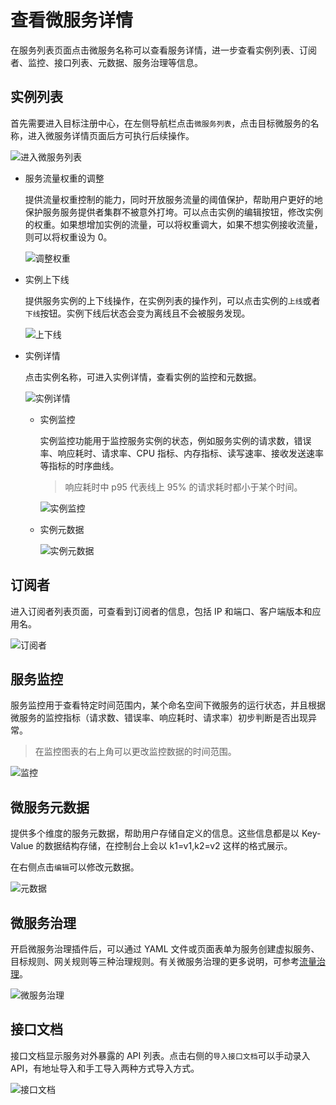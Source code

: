 # 查看微服务详情

在服务列表页面点击微服务名称可以查看服务详情，进一步查看实例列表、订阅者、监控、接口列表、元数据、服务治理等信息。

## 实例列表

首先需要进入目标注册中心，在左侧导航栏点击`微服务列表`，点击目标微服务的名称，进入微服务详情页面后方可执行后续操作。

![进入微服务列表](https://docs.daocloud.io/daocloud-docs-images/docs/zh/docs/skoala/images/detail01.png)

- 服务流量权重的调整

    提供流量权重控制的能力，同时开放服务流量的阈值保护，帮助用户更好的地保护服务服务提供者集群不被意外打垮。可以点击实例的编辑按钮，修改实例的权重。如果想增加实例的流量，可以将权重调大，如果不想实例接收流量，则可以将权重设为 0。

    ![调整权重](https://docs.daocloud.io/daocloud-docs-images/docs/zh/docs/skoala/images/detail02.png)

- 实例上下线

    提供服务实例的上下线操作，在实例列表的操作列，可以点击实例的`上线`或者`下线`按钮。实例下线后状态会变为离线且不会被服务发现。

    ![上下线](https://docs.daocloud.io/daocloud-docs-images/docs/zh/docs/skoala/images/detail03.png)

- 实例详情

    点击实例名称，可进入实例详情，查看实例的监控和元数据。

    ![实例详情](https://docs.daocloud.io/daocloud-docs-images/docs/zh/docs/skoala/images/detail04.png)

    - 实例监控

        实例监控功能用于监控服务实例的状态，例如服务实例的请求数，错误率、响应耗时、请求率、CPU 指标、内存指标、读写速率、接收发送速率等指标的时序曲线。

        > 响应耗时中 p95 代表线上 95% 的请求耗时都小于某个时间。

        ![实例监控](https://docs.daocloud.io/daocloud-docs-images/docs/zh/docs/skoala/images/detail05.png)

    - 实例元数据

        ![实例元数据](https://docs.daocloud.io/daocloud-docs-images/docs/zh/docs/skoala/images/detail06.png)

## 订阅者

进入订阅者列表页面，可查看到订阅者的信息，包括 IP 和端口、客户端版本和应用名。

![订阅者](https://docs.daocloud.io/daocloud-docs-images/docs/zh/docs/skoala/images/detail07.png)

## 服务监控

服务监控用于查看特定时间范围内，某个命名空间下微服务的运行状态，并且根据微服务的监控指标（请求数、错误率、响应耗时、请求率）初步判断是否出现异常。

> 在监控图表的右上角可以更改监控数据的时间范围。

![监控](https://docs.daocloud.io/daocloud-docs-images/docs/zh/docs/skoala/images/detail08.png)

## 微服务元数据

提供多个维度的服务元数据，帮助用户存储自定义的信息。这些信息都是以 Key-Value 的数据结构存储，在控制台上会以 k1=v1,k2=v2 这样的格式展示。

在右侧点击`编辑`可以修改元数据。

![元数据](https://docs.daocloud.io/daocloud-docs-images/docs/zh/docs/skoala/images/detail09.png)

## 微服务治理

开启微服务治理插件后，可以通过 YAML 文件或页面表单为服务创建虚拟服务、目标规则、网关规则等三种治理规则。有关微服务治理的更多说明，可参考[流量治理](../../../../mspider/user-guide/traffic-governance/README.md)。

![微服务治理](https://docs.daocloud.io/daocloud-docs-images/docs/zh/docs/skoala/images/detail10.png)

## 接口文档

接口文档显示服务对外暴露的 API 列表。点击右侧的`导入接口文档`可以手动录入 API，有地址导入和手工导入两种方式导入方式。

![接口文档](https://docs.daocloud.io/daocloud-docs-images/docs/zh/docs/skoala/images/detail11.png)